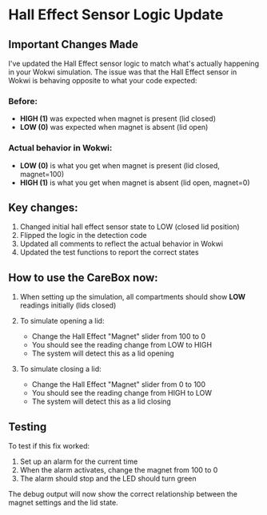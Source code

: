 # Hall Effect Sensor Logic Update

## Important Changes Made

I've updated the Hall Effect sensor logic to match what's actually happening in your Wokwi simulation. The issue was that the Hall Effect sensor in Wokwi is behaving opposite to what your code expected:

### Before:
- **HIGH (1)** was expected when magnet is present (lid closed)
- **LOW (0)** was expected when magnet is absent (lid open)

### Actual behavior in Wokwi:
- **LOW (0)** is what you get when magnet is present (lid closed, magnet=100)
- **HIGH (1)** is what you get when magnet is absent (lid open, magnet=0)

## Key changes:
1. Changed initial hall effect sensor state to LOW (closed lid position)
2. Flipped the logic in the detection code
3. Updated all comments to reflect the actual behavior in Wokwi
4. Updated the test functions to report the correct states

## How to use the CareBox now:
1. When setting up the simulation, all compartments should show **LOW** readings initially (lids closed)
2. To simulate opening a lid:
   - Change the Hall Effect "Magnet" slider from 100 to 0
   - You should see the reading change from LOW to HIGH
   - The system will detect this as a lid opening

3. To simulate closing a lid:
   - Change the Hall Effect "Magnet" slider from 0 to 100
   - You should see the reading change from HIGH to LOW
   - The system will detect this as a lid closing

## Testing
To test if this fix worked:
1. Set up an alarm for the current time
2. When the alarm activates, change the magnet from 100 to 0
3. The alarm should stop and the LED should turn green

The debug output will now show the correct relationship between the magnet settings and the lid state.
